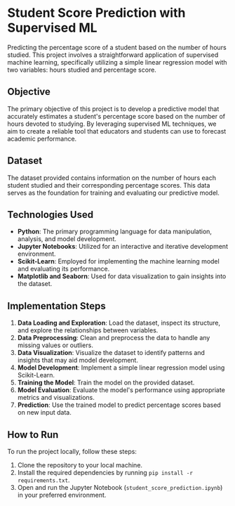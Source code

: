 # Student Score Prediction with Supervised ML

Predicting the percentage score of a student based on the number of hours studied. This project involves a straightforward application of supervised machine learning, specifically utilizing a simple linear regression model with two variables: hours studied and percentage score.

## Objective

The primary objective of this project is to develop a predictive model that accurately estimates a student's percentage score based on the number of hours devoted to studying. By leveraging supervised ML techniques, we aim to create a reliable tool that educators and students can use to forecast academic performance.

## Dataset

The dataset provided contains information on the number of hours each student studied and their corresponding percentage scores. This data serves as the foundation for training and evaluating our predictive model.

## Technologies Used

- **Python**: The primary programming language for data manipulation, analysis, and model development.
- **Jupyter Notebooks**: Utilized for an interactive and iterative development environment.
- **Scikit-Learn**: Employed for implementing the machine learning model and evaluating its performance.
- **Matplotlib and Seaborn**: Used for data visualization to gain insights into the dataset.

## Implementation Steps

1. **Data Loading and Exploration**: Load the dataset, inspect its structure, and explore the relationships between variables.
2. **Data Preprocessing**: Clean and preprocess the data to handle any missing values or outliers.
3. **Data Visualization**: Visualize the dataset to identify patterns and insights that may aid model development.
4. **Model Development**: Implement a simple linear regression model using Scikit-Learn.
5. **Training the Model**: Train the model on the provided dataset.
6. **Model Evaluation**: Evaluate the model's performance using appropriate metrics and visualizations.
7. **Prediction**: Use the trained model to predict percentage scores based on new input data.

## How to Run

To run the project locally, follow these steps:

1. Clone the repository to your local machine.
2. Install the required dependencies by running `pip install -r requirements.txt`.
3. Open and run the Jupyter Notebook (`student_score_prediction.ipynb`) in your preferred environment.
